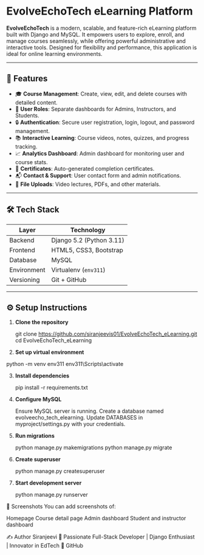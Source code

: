 # EvolveEchoTech eLearning Platform

**EvolveEchoTech** is a modern, scalable, and feature-rich eLearning platform built with Django and MySQL. It empowers users to explore, enroll, and manage courses seamlessly, while offering powerful administrative and interactive tools. Designed for flexibility and performance, this application is ideal for online learning environments.

---

## 🚀 Features

- 🎓 **Course Management**: Create, view, edit, and delete courses with detailed content.
- 👥 **User Roles**: Separate dashboards for Admins, Instructors, and Students.
- 🔒 **Authentication**: Secure user registration, login, logout, and password management.
- 📚 **Interactive Learning**: Course videos, notes, quizzes, and progress tracking.
- 📈 **Analytics Dashboard**: Admin dashboard for monitoring user and course stats.
- 🧾 **Certificates**: Auto-generated completion certificates.
- 📬 **Contact & Support**: User contact form and admin notifications.
- 📂 **File Uploads**: Video lectures, PDFs, and other materials.

---

## 🛠 Tech Stack

| Layer         | Technology                      |
|---------------|----------------------------------|
| Backend       | Django 5.2 (Python 3.11)         |
| Frontend      | HTML5, CSS3, Bootstrap           |
| Database      | MySQL                           |
| Environment   | Virtualenv (`env311`)            |
| Versioning    | Git + GitHub                     |

---

## ⚙️ Setup Instructions

1. **Clone the repository**
   
   git clone https://github.com/siranjeevis01/EvolveEchoTech_eLearning.git
   cd EvolveEchoTech_eLearning

2. **Set up virtual environment**
   
  python -m venv env311
  env311\Scripts\activate

3. **Install dependencies**
   
   pip install -r requirements.txt

4. **Configure MySQL**
   
    Ensure MySQL server is running.
    Create a database named evolveecho_tech_elearning.
    Update DATABASES in myproject/settings.py with your credentials.

5. **Run migrations**
   
    python manage.py makemigrations
    python manage.py migrate

6. **Create superuser**
   
    python manage.py createsuperuser

7. **Start development server**
   
   python manage.py runserver

📸 Screenshots
You can add screenshots of:

Homepage
Course detail page
Admin dashboard
Student and instructor dashboard

✍️ Author
Siranjeevi
💼 Passionate Full-Stack Developer | Django Enthusiast | Innovator in EdTech
🔗 GitHub
